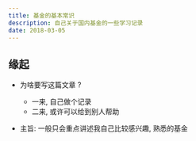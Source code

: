 ```yaml
---
title: 基金的基本常识
description: 自己关于国内基金的一些学习记录
date: 2018-03-05
---
```


## 缘起

* 为啥要写这篇文章 ?
  - 一来, 自己做个记录
  - 二来, 或许可以给到别人帮助

* 主旨: 一般只会重点讲述我自己比较感兴趣, 熟悉的基金
